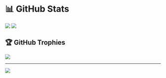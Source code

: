 # 📊 GitHub Stats
[![](https://github-readme-stats-ruby-sigma-10.vercel.app/?username=KarbitsCode&theme=transparent&hide_border=false&show_icons=true&include_all_commits=true)](https://tiny.one/readme-stats)
[![](https://github-readme-streak-stats-puce.vercel.app/?user=KarbitsCode&theme=transparent&hide_border=false&mode=weekly)](https://git.io/streak-stats)

## 🏆 GitHub Trophies
[![](https://github-profile-trophy-mu.vercel.app/?username=KarbitsCode&theme=algolia&no-frame=false&no-bg=true&margin-w=4&column=-1)](https://bit.ly/profile-trophy)

---
[![](https://visitcountpro.netlify.app/api?id=KarbitsCode&icon=3&color=0&label=Profile%20Views&pretty=false)](https://visitcountpro.netlify.app)

<!-- Proudly created with GPRM ( https://gprm.itsvg.in ) -->
